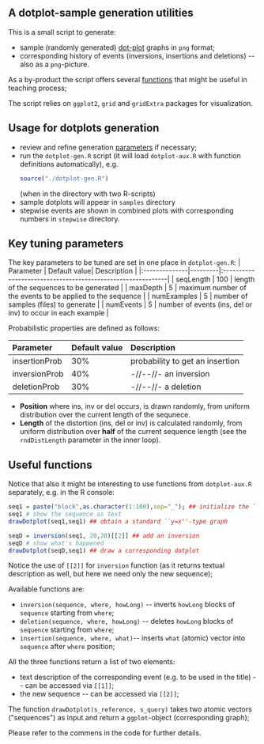## A dotplot-sample generation utilities

This is a small script to generate:
- sample (randomly generated) [dot-plot](https://en.wikipedia.org/wiki/Dot_plot_(bioinformatics)) graphs in `png` format;
- corresponding history of events (inversions, insertions and deletions) -- also as a `png`-picture.
 
As a by-product the script offers several [functions](#useful-functions) that might be useful in teaching process;

The script relies on `ggplot2`, `grid` and `gridExtra` packages for visualization.

## Usage for dotplots generation
- review and refine generation [parameters](#key-tuning-parameters) if necessary;
- run the `dotplot-gen.R` script (it will load `dotplot-aux.R` with function definitions automatically), e.g.
  ```R
  source("./dotplot-gen.R")
  ```
  (when in the directory with two R-scripts)
- sample dotplots will appear in `samples` directory
- stepwise events are shown in combined plots with corresponding numbers in `stepwise` directory.

## Key tuning parameters
The key parameters to be tuned are set in one place in `dotplot-gen.R`:
| Parameter     | Default value| Description                                                 |
|:--------------|---------|:------------------------------------------------------------|
| seqLength     | 100     | length of the sequences to be generated                     |
| maxDepth      | 5       | maximum number of the events to be applied to the sequence  |
| numExamples   | 5       | number of samples (files) to generate                       |
| numEvents     | 5       | number of events (ins, del or inv) to occur in each example |


Probabilistic properties are defined as follows:

| Parameter     | Default value | Description                     |
|:--------------|---------------|:--------------------------------|
| insertionProb | 30%           | probability to get an insertion |
| inversionProb | 40%           | -//--//- an inversion           |
| deletionProb  | 30%           | -//--//- a deletion             |


- **Position** where ins, inv or del occurs, is drawn randomly, from uniform distribution over the current length of the sequnece.
- **Length** of the distortion (ins, del or inv) is calculated randomly, from uniform distribution over **half** of the current sequence length (see the `rndDistLength` parameter in the inner loop).

## Useful functions
Notice that also it might be interesting to use functions from `dotplot-aux.R` separately, e.g. in the R console:

```R
seq1 = paste("block",as.character(1:100),sep="_"); ## initialize the ``sequence''
seq1 # show the sequence as text
drawDotplot(seq1,seq1) ## obtain a standard ``y=x''-type graph

seqD = inversion(seq1, 20,20)[[2]] ## add an inversion
seqD # show what's happened
drawDotplot(seqD,seq1) ## draw a corresponding dotplot
```

Notice the use of `[[2]]` for `inversion` function (as it returns textual description as well, but here we need only the new sequence);

Available functions are:
 - `inversion(sequence, where, howLong)` -- inverts `howLong` blocks of `sequence` starting from `where`;
 - `deletion(sequence, where, howLong)` -- deletes `howLong` blocks of `sequence` starting from `where`;
 - `insertion(sequence, where, what)`-- inserts `what` (atomic) vector into `sequence` after `where` position;

All the three functions return a list of two elements:
 - text description of the corresponding event (e.g. to be used in the title) -- can be accessed via `[[1]]`;
 - the new sequence -- can be accessed via `[[2]]`;

The function `drawDotplot(s_reference, s_query)` takes two atomic vectors ("sequences") as input and return a `ggplot`-object (corresponding graph);

Please refer to the commens in the code for further details.

